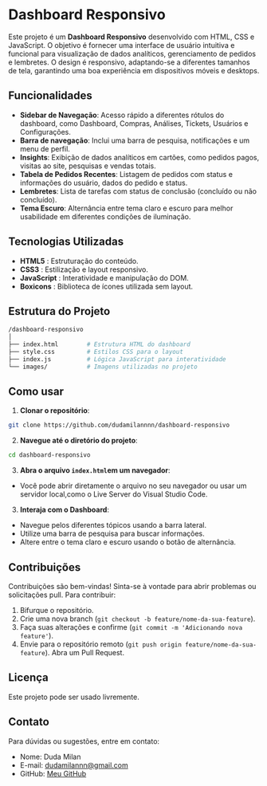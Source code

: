 # Dashboard Responsivo

Este projeto é um **Dashboard Responsivo** desenvolvido com HTML, CSS e JavaScript. O objetivo é fornecer uma interface de usuário intuitiva e funcional para visualização de dados analíticos, gerenciamento de pedidos e lembretes. O design é responsivo, adaptando-se a diferentes tamanhos de tela, garantindo uma boa experiência em dispositivos móveis e desktops.

## Funcionalidades

- **Sidebar de Navegação**: Acesso rápido a diferentes rótulos do dashboard, como Dashboard, Compras, Análises, Tickets, Usuários e Configurações.
- **Barra de navegação**: Inclui uma barra de pesquisa, notificações e um menu de perfil.
- **Insights**: Exibição de dados analíticos em cartões, como pedidos pagos, visitas ao site, pesquisas e vendas totais.
- **Tabela de Pedidos Recentes**: Listagem de pedidos com status e informações do usuário, dados do pedido e status.
-  **Lembretes**: Lista de tarefas com status de conclusão (concluído ou não concluído).
- **Tema Escuro**: Alternância entre tema claro e escuro para melhor usabilidade em diferentes condições de iluminação.

## Tecnologias Utilizadas

- **HTML5** : Estruturação do conteúdo.
- **CSS3** : Estilização e layout responsivo.
- **JavaScript** : Interatividade e manipulação do DOM.
- **Boxicons** : Biblioteca de ícones utilizada sem layout.

## Estrutura do Projeto

```bash
/dashboard-responsivo
│
├── index.html        # Estrutura HTML do dashboard
├── style.css         # Estilos CSS para o layout
├── index.js          # Lógica JavaScript para interatividade
└── images/           # Imagens utilizadas no projeto
```

## Como usar

1. **Clonar o repositório**:
```bash
git clone https://github.com/dudamilannnn/dashboard-responsivo
```
2. **Navegue até o diretório do projeto**:
```bash
cd dashboard-responsivo
```

3. **Abra o arquivo `index.html`em um navegador**:

- Você pode abrir diretamente o arquivo no seu navegador ou usar um servidor local,como o Live Server do Visual Studio Code.

3. **Interaja com o Dashboard**:

- Navegue pelos diferentes tópicos usando a barra lateral.
- Utilize uma barra de pesquisa para buscar informações.
- Altere entre o tema claro e escuro usando o botão de alternância.

## Contribuições

Contribuições são bem-vindas! Sinta-se à vontade para abrir problemas ou solicitações pull. Para contribuir:

1. Bifurque o repositório.
2. Crie uma nova branch (`git checkout -b feature/nome-da-sua-feature`).
3. Faça suas alterações e confirme (`git commit -m 'Adicionando nova feature'`).
4. Envie para o repositório remoto (`git push origin feature/nome-da-sua-feature`).
Abra um Pull Request.

## Licença

Este projeto pode ser usado livremente.

## Contato

Para dúvidas ou sugestões, entre em contato:

- Nome: Duda Milan
- E-mail: dudamilannn@gmail.com
- GitHub: [Meu GitHub](https://github.com/dudamilannn)
